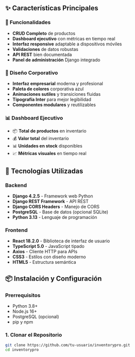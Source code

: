 ## ✨ Características Principales

### 🎯 Funcionalidades
- **CRUD Completo** de productos
- **Dashboard ejecutivo** con métricas en tiempo real
- **Interfaz responsive** adaptable a dispositivos móviles
- **Validaciones** de datos robustas
- **API REST** bien documentada
- **Panel de administración** Django integrado

### 🎨 Diseño Corporativo
- **Interfaz empresarial** moderna y profesional
- **Paleta de colores** corporativa azul
- **Animaciones sutiles** y transiciones fluidas
- **Tipografía Inter** para mejor legibilidad
- **Componentes modulares** y reutilizables

### 📊 Dashboard Ejecutivo
- 📦 **Total de productos** en inventario
- 💰 **Valor total** del inventario
- 📊 **Unidades en stock** disponibles
- 📈 **Métricas visuales** en tiempo real

## 🚀 Tecnologías Utilizadas

### Backend
- **Django 4.2.5** - Framework web Python
- **Django REST Framework** - API REST
- **Django CORS Headers** - Manejo de CORS
- **PostgreSQL** - Base de datos (opcional SQLite)
- **Python 3.13** - Lenguaje de programación

### Frontend
- **React 18.2.0** - Biblioteca de interfaz de usuario
- **TypeScript 5.0** - JavaScript tipado
- **Axios** - Cliente HTTP para APIs
- **CSS3** - Estilos con diseño moderno
- **HTML5** - Estructura semántica

## 📦 Instalación y Configuración

### Prerrequisitos
- Python 3.8+
- Node.js 16+
- PostgreSQL (opcional)
- pip y npm

### 1. Clonar el Repositorio
```bash
git clone https://github.com/tu-usuario/inventorypro.git
cd inventorypro